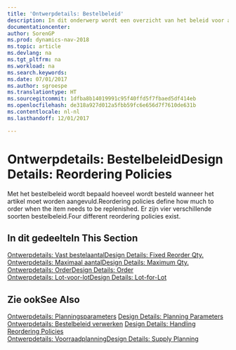 ```yaml
---
title: 'Ontwerpdetails: Bestelbeleid'
description: In dit onderwerp wordt een overzicht van het beleid voor artikelaanvulling gegeven.
documentationcenter: 
author: SorenGP
ms.prod: dynamics-nav-2018
ms.topic: article
ms.devlang: na
ms.tgt_pltfrm: na
ms.workload: na
ms.search.keywords: 
ms.date: 07/01/2017
ms.author: sgroespe
ms.translationtype: HT
ms.sourcegitcommit: 1dfba8b14019991c95f40ffd5f7fbaed5df414eb
ms.openlocfilehash: de318a927d012a5fbb59fc6e656d7f7610de631b
ms.contentlocale: nl-nl
ms.lasthandoff: 12/01/2017

---
```

# <a name="design-details-reordering-policies"></a><span data-ttu-id="f6c14-103">Ontwerpdetails: Bestelbeleid</span><span class="sxs-lookup"><span data-stu-id="f6c14-103">Design Details: Reordering Policies</span></span>
<span data-ttu-id="f6c14-104">Met het bestelbeleid wordt bepaald hoeveel wordt besteld wanneer het artikel moet worden aangevuld.</span><span class="sxs-lookup"><span data-stu-id="f6c14-104">Reordering policies define how much to order when the item needs to be replenished.</span></span> <span data-ttu-id="f6c14-105">Er zijn vier verschillende soorten bestelbeleid.</span><span class="sxs-lookup"><span data-stu-id="f6c14-105">Four different reordering policies exist.</span></span>  

## <a name="in-this-section"></a><span data-ttu-id="f6c14-106">In dit gedeelte</span><span class="sxs-lookup"><span data-stu-id="f6c14-106">In This Section</span></span>  
[<span data-ttu-id="f6c14-107">Ontwerpdetails: Vast bestelaantal</span><span class="sxs-lookup"><span data-stu-id="f6c14-107">Design Details: Fixed Reorder Qty.</span></span>](design-details-fixed-reorder-qty.md)  
[<span data-ttu-id="f6c14-108">Ontwerpdetails: Maximaal aantal</span><span class="sxs-lookup"><span data-stu-id="f6c14-108">Design Details: Maximum Qty.</span></span>](design-details-maximum-qty.md)  
[<span data-ttu-id="f6c14-109">Ontwerpdetails: Order</span><span class="sxs-lookup"><span data-stu-id="f6c14-109">Design Details: Order</span></span>](design-details-order.md)  
[<span data-ttu-id="f6c14-110">Ontwerpdetails: Lot-voor-lot</span><span class="sxs-lookup"><span data-stu-id="f6c14-110">Design Details: Lot-for-Lot</span></span>](design-details-lot-for-lot.md)  

## <a name="see-also"></a><span data-ttu-id="f6c14-111">Zie ook</span><span class="sxs-lookup"><span data-stu-id="f6c14-111">See Also</span></span>  
<span data-ttu-id="f6c14-112">[Ontwerpdetails: Planningsparameters](design-details-planning-parameters.md) </span><span class="sxs-lookup"><span data-stu-id="f6c14-112">[Design Details: Planning Parameters](design-details-planning-parameters.md) </span></span>  
<span data-ttu-id="f6c14-113">[Ontwerpdetails: Bestelbeleid verwerken](design-details-handling-reordering-policies.md) </span><span class="sxs-lookup"><span data-stu-id="f6c14-113">[Design Details: Handling Reordering Policies](design-details-handling-reordering-policies.md) </span></span>  
[<span data-ttu-id="f6c14-114">Ontwerpdetails: Voorraadplanning</span><span class="sxs-lookup"><span data-stu-id="f6c14-114">Design Details: Supply Planning</span></span>](design-details-supply-planning.md)

